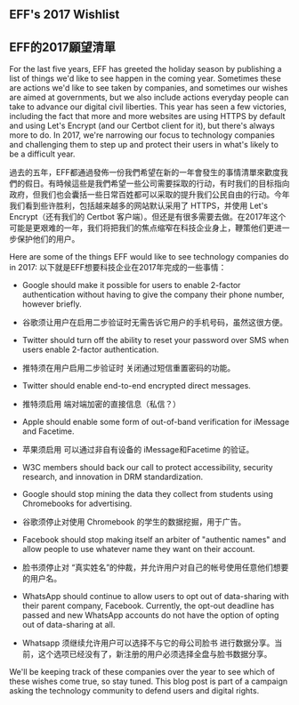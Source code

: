 
## EFF's 2017 Wishlist
## EFF的2017願望清單

For the last five years, EFF has greeted the holiday season by publishing a list of things we'd like to see happen in the coming year. Sometimes these are actions we'd like to see taken by companies, and sometimes our wishes are aimed at governments, but we also include actions everyday people can take to advance our digital civil liberties. This year has seen a few victories, including the fact that more and more websites are using HTTPS by default and using Let's Encrypt (and our Certbot client for it), but there's always more to do. In 2017, we're narrowing our focus to technology companies and challenging them to step up and protect their users in what's likely to be a difficult year.

過去的五年，EFF都通過發佈一份我們希望在新的一年會發生的事情清單來歡度我們的假日。有時候這些是我們希望一些公司需要採取的行动，有时我们的目标指向政府，但我们也会囊括一些日常百姓都可以采取的提升我们公民自由的行动。今年我们看到些许胜利，包括越来越多的网站默认采用了 HTTPS，并使用 Let's Encrypt（还有我们的 Certbot 客户端）。但还是有很多需要去做。在2017年这个可能是更艰难的一年，我们将把我们的焦点缩窄在科技企业身上，鞭策他们更进一步保护他们的用户。

Here are some of the things EFF would like to see technology companies do in 2017:
以下就是EFF想要科技企业在2017年完成的一些事情：

-    Google should make it possible for users to enable 2-factor authentication without having to give the company their phone number, however briefly.
-    谷歌须让用户在启用二步验证时无需告诉它用户的手机号码，虽然这很方便。

-    Twitter should turn off the ability to reset your password over SMS when users enable 2-factor authentication.
-    推特须在用户启用二步验证时 关闭通过短信重置密码的功能。

-    Twitter should enable end-to-end encrypted direct messages.
-    推特须启用 端对端加密的直接信息（私信？）

-    Apple should enable some form of out-of-band verification for iMessage and Facetime.
-    苹果须启用 可以通过非自有设备的 iMessage和Facetime 的验证。

-    W3C members should back our call to protect accessibility, security research, and innovation in DRM standardization.
-    Google should stop mining the data they collect from students using Chromebooks for advertising.
-    谷歌须停止对使用 Chromebook 的学生的数据挖掘，用于广告。

-    Facebook should stop making itself an arbiter of "authentic names" and allow people to use whatever name they want on their account.
-    脸书须停止对 “真实姓名”的仲裁，并允许用户对自己的帐号使用任意他们想要的用户名。

-    WhatsApp should continue to allow users to opt out of data-sharing with their parent company, Facebook. Currently, the opt-out deadline has passed and new WhatsApp accounts do not have the option of opting out of data-sharing at all.
-    Whatsapp 须继续允许用户可以选择不与它的母公司脸书 进行数据分享。当前，这个选项已经没有了，新注册的用户必须选择全盘与脸书数据分享。

We'll be keeping track of these companies over the year to see which of these wishes come true, so stay tuned. This blog post is part of a campaign asking the technology community to defend users and digital rights.

